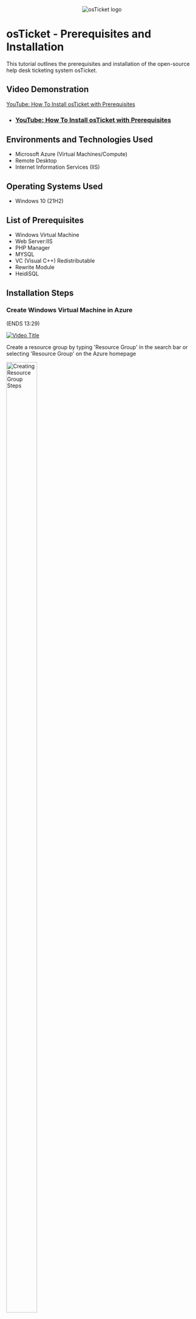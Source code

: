 <p align="center">
<img src="https://i.imgur.com/Clzj7Xs.png" alt="osTicket logo"/>
</p>

<h1>osTicket - Prerequisites and Installation</h1>
This tutorial outlines the prerequisites and installation of the open-source help desk ticketing system osTicket.<br />


<h2>Video Demonstration</h2>

<a href="https://youtu.be/OSTgG3tRP6Q?si=JL2NbKHvSpbVbYmF" target="_blank"> YouTube: How To Install osTicket with Prerequisites</a>


- ### [YouTube: How To Install osTicket with Prerequisites](https://youtu.be/OSTgG3tRP6Q?si=JL2NbKHvSpbVbYmF)

<h2>Environments and Technologies Used</h2>

- Microsoft Azure (Virtual Machines/Compute)
- Remote Desktop
- Internet Information Services (IIS)

<h2>Operating Systems Used </h2>

- Windows 10</b> (21H2)

<h2>List of Prerequisites</h2>

- Windows Virtual Machine
- Web Server:IIS
- PHP Manager
- MYSQL
- VC (Visual C++) Redistributable
- Rewrite Module
- HeidiSQL

<h2>Installation Steps</h2>

<h3>Create Windows Virtual Machine in Azure</h3> (ENDS 13:29)

[![Video Title](https://img.youtube.com/vi/OSTgG3tRP6Q/0.jpg)](https://youtu.be/OSTgG3tRP6Q?start=000&amp;end=525;si=4RNq_shzXTkBosSz)

Create a resource group by typing 'Resource Group' in the search bar or selecting 'Resource Group' on the Azure homepage  

<p>
<img src="https://i.imgur.com/1JeE3OM.png" height="80%" width="40%" alt="Creating Resource Group Steps"/>
</p>

Fill in the details under the 'Basic' tab, making sure to select an option for fields marked with a red asterisk(*). Once everything is filled out select 'Create' on the bottom left of your page to create the 'Resource Group" aka 'folder' in which the virtual machine will be created in.
<p>
<img src="https://i.imgur.com/CKXm63r.png" height="80%" width="40%" alt="Creating Resource Group Steps"/>
</p>


<p>
Create a Windows 10 virtual machine(Version 22H2) within the newly created 'Resource' by selecting 'Virtual Machine' on the homepage or typing 'VM' in the search bar.
</p>
<br />

<p>
<img src="https://live.staticflickr.com/65535/54235041491_2451970d39_b.jpg" height="250" width="500" alt="Disk Sanitization Steps"/>
</p>
<p>
Lorem ipsum dolor sit amet, consectetur adipiscing elit, sed do eiusmod tempor incididunt ut labore et dolore magna aliqua. Ut enim ad minim veniam, quis nostrud exercitation ullamco laboris nisi ut aliquip ex ea commodo consequat. Duis aute irure dolor in reprehenderit in voluptate velit esse cillum dolore eu fugiat nulla pariatur.
</p>
<br />

<p>
<img src="https://i.imgur.com/DJmEXEB.png" height="80%" width="40%" alt="Virtual Machine"/>
</p>
<p>
Lorem ipsum dolor sit amet, consectetur adipiscing elit, sed do eiusmod tempor incididunt ut labore et dolore magna aliqua. Ut enim ad minim veniam, quis nostrud exercitation ullamco laboris nisi ut aliquip ex ea commodo consequat. Duis aute irure dolor in reprehenderit in voluptate velit esse cillum dolore eu fugiat nulla pariatur.
</p>
<br />

<p>
<img src="https://i.imgur.com/DJmEXEB.png" height="80%" width="80%" alt="Disk Sanitization Steps"/>
</p>
<p>
Lorem ipsum dolor sit amet, consectetur adipiscing elit, sed do eiusmod tempor incididunt ut labore et dolore magna aliqua. Ut enim ad minim veniam, quis nostrud exercitation ullamco laboris nisi ut aliquip ex ea commodo consequat. Duis aute irure dolor in reprehenderit in voluptate velit esse cillum dolore eu fugiat nulla pariatur.
</p>
<br />
